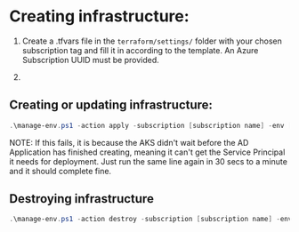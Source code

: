 # Creating infrastructure:

1. Create a .tfvars file in the `terraform/settings/` folder with your chosen subscription tag and fill it in according to the template. An Azure Subscription UUID must be provided.

2.
## Creating or updating infrastructure:

```Powershell
.\manage-env.ps1 -action apply -subscription [subscription name] -env [environment name]
```

NOTE: If this fails, it is because the AKS didn't wait before the AD Application has finished creating, meaning it can't get the Service Principal it needs for deployment. Just run the same line again in 30 secs to a minute and it should complete fine.

## Destroying infrastructure

```Powershell
.\manage-env.ps1 -action destroy -subscription [subscription name] -env [environment name]
```
